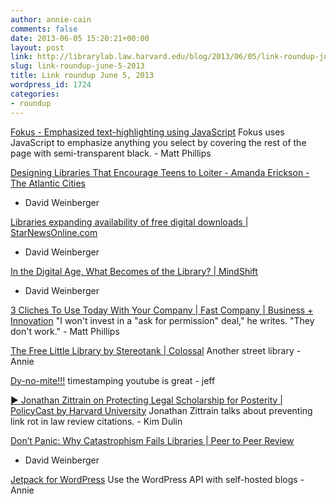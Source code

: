 ```yaml
---
author: annie-cain
comments: false
date: 2013-06-05 15:20:21+00:00
layout: post
link: http://librarylab.law.harvard.edu/blog/2013/06/05/link-roundup-june-5-2013/
slug: link-roundup-june-5-2013
title: Link roundup June 5, 2013
wordpress_id: 1724
categories:
- roundup
---
```


[Fokus - Emphasized text-highlighting using JavaScript](http://lab.hakim.se/fokus/)
Fokus uses JavaScript to emphasize anything you select by covering the rest of the page with semi-transparent black. - Matt Phillips

[Designing Libraries That Encourage Teens to Loiter - Amanda Erickson - The Atlantic Cities](http://www.theatlanticcities.com/design/2013/06/designing-libraries-encourage-teens-loiter/5735/)
- David Weinberger

[Libraries expanding availability of free digital downloads | StarNewsOnline.com](http://www.starnewsonline.com/article/20130602/articles/130609984)
- David Weinberger

[In the Digital Age, What Becomes of the Library? | MindShift](http://blogs.kqed.org/mindshift/2013/05/in-the-digital-age-what-becomes-of-the-library/)
- David Weinberger

[3 Cliches To Use Today With Your Company | Fast Company | Business + Innovation](http://www.fastcompany.com/3010195/3-cliches-to-use-today-with-your-company)
"I won't invest in a "ask for permission" deal," he writes. "They don't work." - Matt Phillips

[The Free Little Library by Stereotank | Colossal](http://www.thisiscolossal.com/2013/05/the-free-little-library-by-stereotank/)
Another street library - Annie

[Dy-no-mite!!!](http://www.youtube.com/watch?v=v19PpD5uqL0#t=0m08.5s)
timestamping youtube is great - jeff

[▶ Jonathan Zittrain on Protecting Legal Scholarship for Posterity | PolicyCast by Harvard University](https://soundcloud.com/harvard/jonathan-zittrain-on)
Jonathan Zittrain talks about preventing link rot in law review citations. - Kim Dulin

[Don’t Panic: Why Catastrophism Fails Libraries | Peer to Peer Review](http://lj.libraryjournal.com/2013/05/opinion/peer-to-peer-review/dont-panic-why-catastrophism-fails-libraries-peer-to-peer-review/)
- David Weinberger

[Jetpack for WordPress](http://jetpack.me/)
Use the WordPress API with self-hosted blogs - Annie
